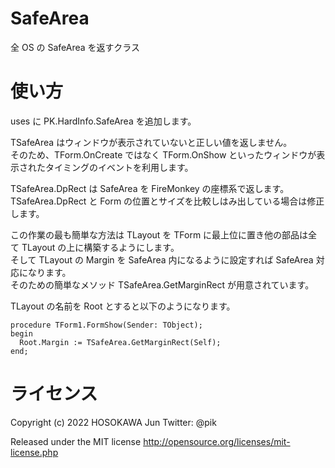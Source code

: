 ﻿# SafeArea
全 OS の SafeArea を返すクラス

# 使い方
uses に PK.HardInfo.SafeArea を追加します。

TSafeArea はウィンドウが表示されていないと正しい値を返しません。<br>
そのため、TForm.OnCreate ではなく TForm.OnShow といったウィンドウが表示されたタイミングのイベントを利用します。<br>

TSafeArea.DpRect は SafeArea を FireMonkey の座標系で返します。<br>
TSafeArea.DpRect と Form の位置とサイズを比較しはみ出している場合は修正します。<br>

この作業の最も簡単な方法は TLayout を TForm に最上位に置き他の部品は全て TLayout の上に構築するようにします。<br>
そして TLayout の Margin を SafeArea 内になるように設定すれば SafeArea 対応になります。<br>
そのための簡単なメソッド TSafeArea.GetMarginRect が用意されています。<br>

TLayout の名前を Root とすると以下のようになります。<br>

```delphi
procedure TForm1.FormShow(Sender: TObject);
begin
  Root.Margin := TSafeArea.GetMarginRect(Self);
end;
```

# ライセンス
Copyright (c) 2022 HOSOKAWA Jun
Twitter: @pik

Released under the MIT license
http://opensource.org/licenses/mit-license.php


